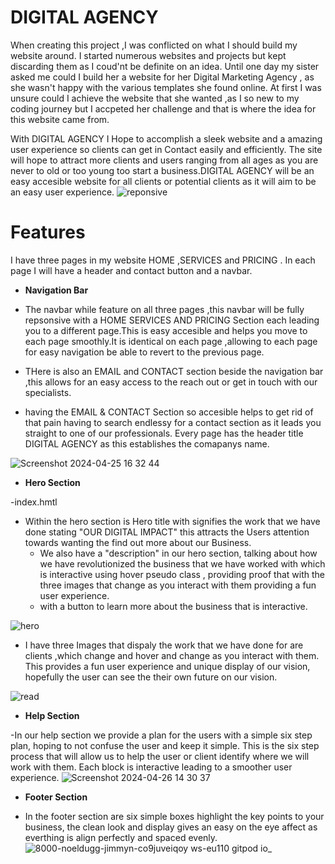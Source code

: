 

# DIGITAL AGENCY

When creating this project ,I was conflicted on what I should build my website around.
I started numerous websites and projects but kept discarding them as I coud'nt be definite on
an idea. Until one day my sister asked me could I build her a website for her Digital Marketing 
Agency , as she wasn't happy with the various templates she found online. At first I was unsure 
could I achieve the  website that she wanted ,as I so new to my coding journey but I accpeted her challenge 
and that is where the idea for this website came from.

With DIGITAL AGENCY I Hope to accomplish a sleek website and a amazing user experience so clients
can get in Contact easily and efficiently. The site will hope to attract more clients and users
ranging from all ages as you are never to old or too young too start a business.DIGITAL AGENCY 
will be an easy accesible website for all clients or potential clients as it will aim to be 
an easy user experience.
![reponsive](https://github.com/noeldugg/jimmyn/assets/157477260/466a48fd-79c7-4431-a2c2-3fe3202fde74)

# Features

I have three pages in my website HOME ,SERVICES and PRICING .
In each page I will have a header and contact button and a navbar. 

- __Navigation Bar__

- The navbar while feature on all three pages ,this navbar will be fully  repsonsive with a HOME SERVICES AND PRICING Section each leading you to a different page.This is easy accesible and helps you move to each page smoothly.It is identical on each page ,allowing to each page for easy navigation be able to revert to the previous page. 
- THere is also an EMAIL and CONTACT section beside the navigation bar ,this allows for an easy access to the reach out or get in touch with our specialists.
- having the EMAIL & CONTACT Section so accesible helps to get rid of that pain having to search endlessy for a contact section as it leads you straight to one of our professionals.
Every page has the header title DIGITAL AGENCY as this establishes the comapanys name.

![Screenshot 2024-04-25 16 32 44](https://github.com/noeldugg/jimmyn/assets/157477260/0fa9e67c-e457-4a36-98ad-18378be89302)

- __Hero Section__

-index.hmtl
- Within the hero section is Hero title with signifies the work that we have done stating "OUR DIGITAL IMPACT" this attracts the Users attention towards wanting the find out more about our Business.
  - We also have a "description" in our hero section, talking about how we have revolutionized the business that we have worked with  which is interactive using  hover pseudo class , providing proof that with the three images that change as you interact with them providing a fun user experience.
  - with a button to learn more about the business that is interactive.

![hero](https://github.com/noeldugg/jimmyn/assets/157477260/b1342557-b9c9-4265-b129-f2542a51ab5e)

  - I have three Images that dispaly the work that we have done for are clients ,which change and hover and change as you interact with them. This provides a fun user experience and unique display of our vision, hopefully the user can see the their own future on our vision.

![read](https://github.com/noeldugg/jimmyn/assets/157477260/a8e2ad60-49f3-4924-af40-a88094fe0a24)

- __Help Section__

-In our help section we provide a plan for the users with a simple six step plan, hoping to not confuse the user and keep it simple. 
This is the six step process that will allow us to help the user or client identify where we will work with them. Each block is interactive leading to a smoother user experience.
![Screenshot 2024-04-26 14 30 37](https://github.com/noeldugg/jimmyn/assets/157477260/11e8de4c-72d8-4487-b8d8-bb6a1df82cae)

- __Footer Section__

- In the footer section are six simple boxes highlight the key points to your business, the clean look and display gives an easy on the eye affect as everthing is align perfectly and spaced evenly.![8000-noeldugg-jimmyn-co9juveiqoy ws-eu110 gitpod io_](https://github.com/noeldugg/jimmyn/assets/157477260/820d708b-fd8d-4bd4-98d8-e7c2a80b7b16)
